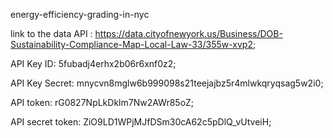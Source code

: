 energy-efficiency-grading-in-nyc

link to the data API : https://data.cityofnewyork.us/Business/DOB-Sustainability-Compliance-Map-Local-Law-33/355w-xvp2;

API Key ID: 5fubadj4erhx2b06r6xnf0z2;

API Key Secret: mnycvn8mglw6b999098s21teejajbz5r4mlwkqryqsag5w2i0;

API token: rG0827NpLkDklm7Nw2AWr85oZ;

API secret token: ZiO9LD1WPjMJfDSm30cA62c5pDlQ_vUtveiH;
